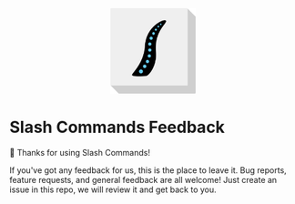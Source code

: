 <p align="center">
  <img src="https://raw.githubusercontent.com/slash-commands/feedback/main/logo.png" alt="Slash Commands" width="150">
</p>

# Slash Commands Feedback

👋 Thanks for using Slash Commands!

If you've got any feedback for us, this is the place to leave it. Bug reports, feature requests, and general feedback are all welcome! Just create an issue in this repo, we will review it and get back to you.

